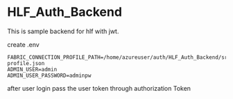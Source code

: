 # HLF_Auth_Backend
This is sample backend for hlf with jwt.

create .env 
```
FABRIC_CONNECTION_PROFILE_PATH=/home/azureuser/auth/HLF_Auth_Backend/src/config/connection-profile.json
ADMIN_USER=admin
ADMIN_USER_PASSWORD=adminpw 
```

after user login pass the user token through authorization Token


